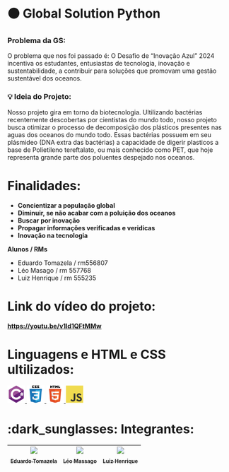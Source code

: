 # :black_circle: Global Solution Python
<h3> 
  Problema da GS:
</h3>
O problema que nos foi passado é: O Desafio de “Inovação Azul” 2024 incentiva os estudantes, entusiastas de tecnologia, inovação e sustentabilidade, a contribuir para soluções que promovam uma gestão sustentável dos oceanos.


<h3> 
  💡 Ideia do Projeto:
</h3>



Nosso projeto gira em torno da biotecnologia. Ultilizando bactérias recentemente descobertas por cientistas do mundo todo, nosso projeto busca otimizar o processo de decomposição dos plásticos presentes nas aguas dos oceanos do mundo todo.
Essas bactérias possuem em seu plásmideo (DNA extra das bactérias) a capacidade de digerir plasticos a base de Polietileno tereftalato, ou mais conhecido como PET, que hoje representa grande parte dos poluentes despejado nos oceanos.



# Finalidades:



- **Concientizar a população global** 
- **Diminuir, se não acabar com a poluição dos oceanos**
- **Buscar por inovação** 
- **Propagar informações verificadas e veridicas** 
- **Inovação na tecnologia**


**Alunos / RMs**
- Eduardo Tomazela / rm556807
- Léo Masago / rm 557768
- Luiz Henrique / rm 555235

# Link do vídeo do projeto:
**https://youtu.be/v1ld1QFtMMw**

# Linguagens e HTML e CSS ultilizados:

<p align="left"> <a href="https://www.w3schools.com/cs/" target="_blank" rel="noreferrer"> <img src="https://raw.githubusercontent.com/devicons/devicon/master/icons/csharp/csharp-original.svg" alt="csharp" width="40" height="40"/> </a> <a href="https://www.w3schools.com/css/" target="_blank" rel="noreferrer"> <img src="https://raw.githubusercontent.com/devicons/devicon/master/icons/css3/css3-original-wordmark.svg" alt="css3" width="40" height="40"/> </a> <a href="https://www.w3.org/html/" target="_blank" rel="noreferrer"> <img src="https://raw.githubusercontent.com/devicons/devicon/master/icons/html5/html5-original-wordmark.svg" alt="html5" width="40" height="40"/> </a> <a href="https://developer.mozilla.org/en-US/docs/Web/JavaScript" target="_blank" rel="noreferrer"> <img src="https://raw.githubusercontent.com/devicons/devicon/master/icons/javascript/javascript-original.svg" alt="javascript" width="40" height="40"/> </a> </p>

<h1>
  :dark_sunglasses: Integrantes:
</h1>

| [<img loading="lazy" src="https://avatars.githubusercontent.com/u/161898042?v=4" width=115><br><sub>Eduardo Tomazela</sub>](https://github.com/du-ntomazela) |  [<img loading="lazy" src="https://avatars.githubusercontent.com/u/101646035?v=4" width=115><br><sub>Léo Massago</sub>](https://github.com/LeoMasago) |  [<img loading="lazy" src="https://avatars.githubusercontent.com/u/162758896?v=4" width=115><br><sub>Luiz Henrique</sub>](https://github.com/LhenriqueTech)
| :---: | :---: | :---: |
